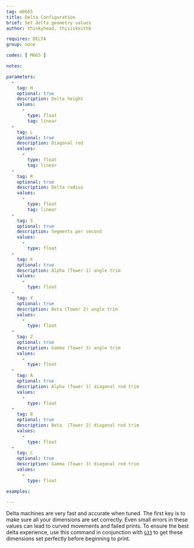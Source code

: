 ```yaml
---
tag: m0665
title: Delta Configuration
brief: Set delta geometry values
author: thinkyhead, thisiskeithb

requires: DELTA
group: none

codes: [ M665 ]

notes:

parameters:
  -
    tag: H
    optional: true
    description: Delta height
    values:
      -
        type: float
        tag: linear
  -
    tag: L
    optional: true
    description: Diagonal rod
    values:
      -
        type: float
        tag: linear
  -
    tag: R
    optional: true
    description: Delta radius
    values:
      -
        type: float
        tag: linear
  -
    tag: S
    optional: true
    description: Segments per second
    values:
      -
        type: float
  -
    tag: X
    optional: true
    description: Alpha (Tower 1) angle trim
    values:
      -
        type: float
  -
    tag: Y
    optional: true
    description: Beta (Tower 2) angle trim
    values:
      -
        type: float
  -
    tag: Z
    optional: true
    description: Gamma (Tower 3) angle trim
    values:
      -
        type: float
  -
    tag: A
    optional: true
    description: Alpha (Tower 1) diagonal rod trim
    values:
      -
        type: float
  -
    tag: B
    optional: true
    description: Beta  (Tower 2) diagonal rod trim
    values:
      -
        type: float
  -
    tag: C
    optional: true
    description: Gamma (Tower 3) diagonal rod trim
    values:
      -
        type: float

examples:

---
```


Delta machines are very fast and accurate when tuned. The first key is to make sure all your dimensions are set correctly. Even small errors in these values can lead to curved movements and failed prints. To ensure the best delta experience, use this command in conjunction with [`G33`](/docs/gcode/G033.html) to get these dimensions set perfectly before beginning to print.
